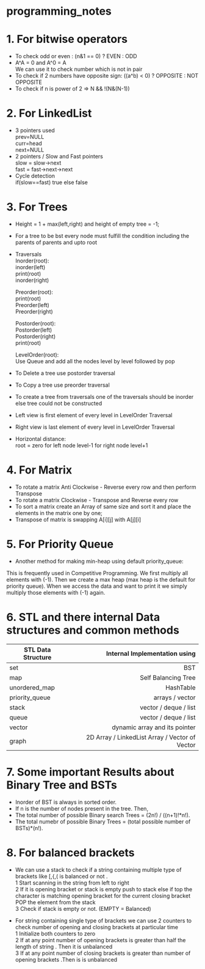 # programming_notes

# 1. For bitwise operators
* To check odd or even : (n&1 == 0) ? EVEN : ODD
* A^A = 0 and A^0 = A<br>
   We can use it to check number which is not in pair
* To check if 2 numbers have opposite sign: ((a^b) < 0) ? OPPOSITE : NOT OPPOSITE
* To check if n is power of 2 => N && !(N&(N-1))

# 2. For LinkedList
* 3 pointers used <br>
  prev=NULL <br>
  curr=head <br>
  next=NULL
* 2 pointers / Slow and Fast pointers <br>
   slow = slow->next <br>
   fast = fast->next->next
* Cycle detection <br> 
  if(slow==fast) 
   true 
  else 
   false

# 3. For Trees
* Height = 1 + max(left,right)  and height of empty tree = -1;
* For a tree to be bst every node must fulfill the condition including the parents of parents and upto root
* Traversals <br>
  Inorder(root): <br>
   inorder(left) <br>
   print(root) <br>
   inorder(right) <br>
   
  Preorder(root):<br>
   print(root) <Br>
   Preorder(left) <br>
   Preorder(right) <br>
   
  Postorder(root):<br>
   Postorder(left)   <br>
   Postorder(right) <br>
   print(root)<br>
   
  LevelOrder(root):<br>
   Use Queue and add all the nodes level by level followed by pop
* To Delete a tree use postorder traversal
* To Copy a tree use preorder traversal
* To create a tree from traversals one of the traversals should be inorder else tree could not be constructed
* Left view is first element of every level in LevelOrder Traversal 
* Right view is last element of every level in LevelOrder Traversal 
* Horizontal distance:<br>
   root = zero
   for left node level-1
   for right node level+1
   
   
# 4. For Matrix
* To rotate a matrix Anti Clockwise - Reverse every row and then perform Transpose
* To rotate a matrix Clockwise - Transpose and Reverse every row
* To sort a matrix create an Array of same size and sort it and place the elements in the matrix one by one;
* Transpose of matrix is swapping A[i][j] with A[j][i]

# 5. For Priority Queue
* Another method for making min-heap using default priority_queue:

This is frequently used in Competitive Programming. We first multiply all elements with (-1). Then we create a max heap (max heap is the default for priority queue). When we access the data and want to print it we simply multiply those elements with (-1) again.

# 6. STL and there internal Data structures and common methods

| STL Data Structure | Internal Implementation using |
| ---------------- | ---------------------------: |
| set                | BST                           |
| map                | Self Balancing Tree           |
| unordered_map      | HashTable                     |
| priority_queue     | arrays / vector                 |
| stack              | vector / deque / list             |
| queue              | vector / deque / list             |
| vector             | dynamic array and its pointer |
| graph             | 2D Array / LinkedList Array / Vector of Vector |

# 7. Some important Results about  Binary Tree and BSTs
* Inorder of BST is always in sorted order.
* If n is the number of nodes present in the tree. Then, 
* The total number of possible Binary search Trees = (2n!) / ((n+1)!*n!).
* The total numebr of possible Binary Trees = (total possible number of BSTs)*(n!). 

# 8. For balanced brackets
* We can use a stack to check if a string containing multiple type of brackets like [,{,( is balanced or not . <br>
  1 Start scanning in the string from left to right <br>
  2 If it is opening bracket or stack is empty push to stack else if top the character is matching opening bracket for the current closing bracket POP the element from the stack <br>
  3 Check if stack is empty or not. (EMPTY = Balanced) <br>
  
 * For string containing single type of brackets we can use 2 counters to check number of opening and closing brackets at particular time <br>
   1 Initialize both counters to zero <br>
   2 If at any point number of opening brackets is greater than half the length of string . Then it is unbalanced <br>
   3 If at any point number of closing brackets is greater than number of opening brackets .Then is is unbalanced <br>
   
